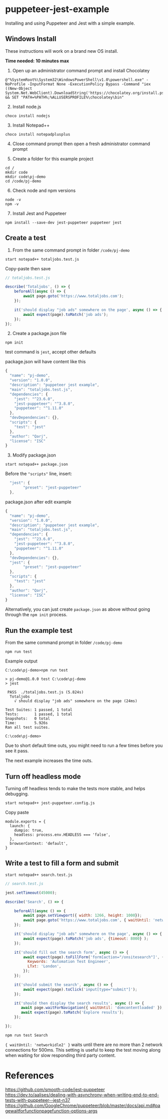 # puppeteer-jest-example

Installing and using Puppeteer and Jest with a simple example.


## Windows Install

These instructions will work on a brand new OS install.

**Time needed:** __10 minutes max__


1. Open up an administrator command prompt and install Chocolatey
```batch
@"%SystemRoot%\System32\WindowsPowerShell\v1.0\powershell.exe" -NoProfile -InputFormat None -ExecutionPolicy Bypass -Command "iex ((New-Object System.Net.WebClient).DownloadString('https://chocolatey.org/install.ps1'))" && SET "PATH=%PATH%;%ALLUSERSPROFILE%\chocolatey\bin"
```

2. Install node.js
```batch
choco install nodejs
```

3. Install Notepad++
```batch
choco install notepadplusplus
```

4. Close command prompt then open a fresh administrator command prompt

5. Create a folder for this example project
```batch
cd /
mkdir code
mkdir code\pj-demo
cd /code/pj-demo
```

6. Check node and npm versions
```batch
node -v
npm -v
```

7. Install Jest and Puppeteer
```batch
npm install --save-dev jest-puppeteer puppeteer jest
```

## Create a test

1. From the same command prompt in folder `/code/pj-demo`

```batch
start notepad++ totaljobs.test.js
```

Copy-paste then save
```javascript
// totaljobs.test.js

describe('Totaljobs', () => {
    beforeAll(async () => {
        await page.goto('https://www.totaljobs.com');
    });

    it('should display "job ads" somewhere on the page', async () => {
        await expect(page).toMatch('job ads');
    });
});
```

2. Create a package.json file

```batch
npm init
```

test command is `jest`, accept other defaults

package.json will have content like this
```javascript
{
  "name": "pj-demo",
  "version": "1.0.0",
  "description": "puppeteer jest example",
  "main": "totaljobs.test.js",
  "dependencies": {
    "jest": "^23.6.0",
    "jest-puppeteer": "^3.8.0",
    "puppeteer": "^1.11.0"
  },
  "devDependencies": {},
  "scripts": {
    "test": "jest"
  },
  "author": "Qarj",
  "license": "ISC"
}

```

3. Modify package.json

```batch
start notepad++ package.json
```

Before the `"scripts"` line, insert:
```javascript
  "jest": {
        "preset": "jest-puppeteer"
  },
```

package.json after edit example
```javascript
{
  "name": "pj-demo",
  "version": "1.0.0",
  "description": "puppeteer jest example",
  "main": "totaljobs.test.js",
  "dependencies": {
    "jest": "^23.6.0",
    "jest-puppeteer": "^3.8.0",
    "puppeteer": "^1.11.0"
  },
  "devDependencies": {},
  "jest": {
        "preset": "jest-puppeteer"
  },
  "scripts": {
    "test": "jest"
  },
  "author": "Qarj",
  "license": "ISC"
}
```

Alternatively, you can just create `package.json` as above without going through the `npm init` process.


## Run the example test

From the same command prompt in folder `/code/pj-demo`
```batch
npm run test
```

Example output
```
C:\code\pj-demo>npm run test

> pj-demo@1.0.0 test C:\code\pj-demo
> jest

 PASS  ./totaljobs.test.js (5.824s)
  Totaljobs
    √ should display "job ads" somewhere on the page (24ms)

Test Suites: 1 passed, 1 total
Tests:       1 passed, 1 total
Snapshots:   0 total
Time:        5.926s
Ran all test suites.

C:\code\pj-demo>
```

Due to short default time outs, you might need to run a few times before you see it pass.

The next example increases the time outs.


## Turn off headless mode

Turning off headless tends to make the tests more stable, and helps debugging.

```
start notepad++ jest-puppeteer.config.js
```

Copy paste
```
module.exports = {
  launch: {
    dumpio: true,
    headless: process.env.HEADLESS === 'false',
  },
  browserContext: 'default',
}
```


## Write a test to fill a form and submit

```
start notepad++ search.test.js
```

```javascript
// search.test.js

jest.setTimeout(45000);

describe('Search', () => {

    beforeAll(async () => {
        await page.setViewport({ width: 1266, height: 1000});
        await page.goto('https://www.totaljobs.com', { waitUntil: 'networkidle2' });
    });

    it('should display "job ads" somewhere on the page', async () => {
        await expect(page).toMatch('job ads', {timeout: 8000} );
    });

    it('should fill out the search form', async () => {
        await expect(page).toFillForm('form[action="/onsitesearch"]', {
          Keywords: 'Automation Test Engineer',
          LTxt: 'London',
        });
    });

    it('should submit the search', async () => {
        await expect(page).toClick('input[type="submit"]');
    });

    it('should then display the search results', async () => {
       await page.waitForNavigation({ waitUntil: 'domcontentloaded' });
       await expect(page).toMatch('Explore results');
    });

});
```

```
npm run test Search
```

`{ waitUntil: 'networkidle2' }` waits until there are no more than 2 network connections for 500ms.
This setting is useful to keep the test moving along when waiting for slow responding
third party content.


# References

https://github.com/smooth-code/jest-puppeteer
https://dev.to/aalises/dealing-with-asynchrony-when-writing-end-to-end-tests-with-puppeteer--jest-n37
https://github.com/GoogleChrome/puppeteer/blob/master/docs/api.md#pagewaitforfunctionpagefunction-options-args